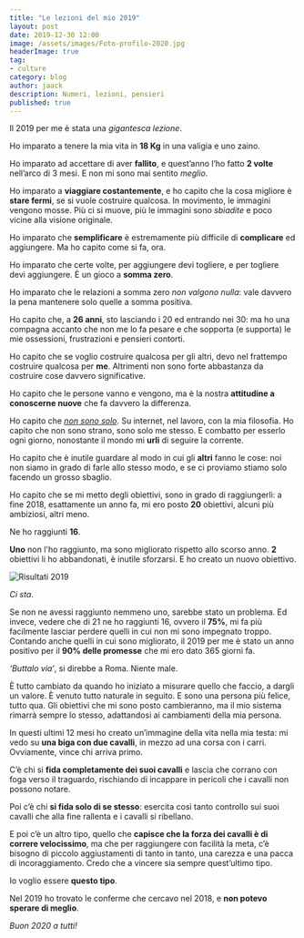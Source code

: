 ```yaml
---
title: "Le lezioni del mio 2019"
layout: post
date: 2019-12-30 12:00
image: /assets/images/Foto-profilo-2020.jpg
headerImage: true
tag:
- culture
category: blog
author: jaack
description: Numeri, lezioni, pensieri
published: true
---
```


Il 2019 per me è stata una *gigantesca lezione*.

Ho imparato a tenere la mia vita in **18 Kg** in una valigia e uno zaino.

Ho imparato ad accettare di aver **fallito**, e quest’anno l’ho fatto **2 volte** nell’arco di 3 mesi. E non mi sono mai sentito *meglio*.

Ho imparato a **viaggiare costantemente**, e ho capito che la cosa migliore è **stare fermi**, se si vuole costruire qualcosa. In movimento, le immagini vengono mosse. Più ci si muove, più le immagini sono *sbiadite* e poco vicine alla visione originale.

Ho imparato che **semplificare** è estremamente più difficile di **complicare** ed aggiungere. Ma ho capito come si fa, ora.

Ho imparato che certe volte, per aggiungere devi togliere, e per togliere devi aggiungere. È un gioco a **somma zero**.

Ho imparato che le relazioni a somma zero *non valgono nulla*: vale davvero la pena mantenere solo quelle a somma positiva.

Ho capito che, a **26 anni**, sto lasciando i 20 ed entrando nei 30: ma ho una compagna accanto che non me lo fa pesare e che sopporta (e supporta) le mie ossessioni, frustrazioni e pensieri contorti.

Ho capito che se voglio costruire qualcosa per gli altri, devo nel frattempo costruire qualcosa per **me**. Altrimenti non sono forte abbastanza da costruire cose davvero significative.

Ho capito che le persone vanno e vengono, ma è la nostra **attitudine a conoscerne nuove** che fa davvero la differenza.

Ho capito che [*non sono solo*](https://anchor.fm/jaack/episodes/6---La-Solidariet-Ai-Tempi-di-Facebook-e9rgnv/a-a17vhu9). Su internet, nel lavoro, con la mia filosofia. Ho capito che non sono strano, sono solo me stesso. E combatto per esserlo ogni giorno, nonostante il mondo mi **urli** di seguire la corrente.

Ho capito che è inutile guardare al modo in cui gli **altri** fanno le cose: noi non siamo in grado di farle allo stesso modo, e se ci proviamo stiamo solo facendo un grosso sbaglio.

Ho capito che se mi metto degli obiettivi, sono in grado di raggiungerli: a fine 2018, esattamente un anno fa, mi ero posto **20** obiettivi, alcuni più ambiziosi, altri meno.

Ne ho raggiunti **16**.

**Uno** non l'ho raggiunto, ma sono migliorato rispetto allo scorso anno. **2** obiettivi li ho abbandonati, è inutile sforzarsi. E ho creato un nuovo obiettivo.

<img class="image" src="{{base}}/assets/images/risultati-2019.png" alt="Risultati 2019">

*Ci sta*.

Se non ne avessi raggiunto nemmeno uno, sarebbe stato un problema. Ed invece, vedere che di 21 ne ho raggiunti 16, ovvero il **75%**, mi fa più facilmente lasciar perdere quelli in cui non mi sono impegnato troppo. Contando anche quelli in cui sono migliorato, il 2019 per me è stato un anno positivo per il **90% delle promesse** che mi ero dato 365 giorni fa.

*‘Buttalo via’*, si direbbe a Roma. Niente male.

È tutto cambiato da quando ho iniziato a misurare quello che faccio, a dargli un valore. È venuto tutto naturale in seguito.
E sono una persona più felice, tutto qua. Gli obiettivi che mi sono posto cambieranno, ma il mio sistema rimarrà sempre lo stesso, adattandosi ai cambiamenti della mia persona.

In questi ultimi 12 mesi ho creato un’immagine della vita nella mia testa: mi vedo su **una biga con due cavalli**, in mezzo ad una corsa con i carri. Ovviamente, vince chi arriva primo.

C’è chi si **fida completamente dei suoi cavalli** e lascia che corrano con foga verso il traguardo, rischiando di incappare in pericoli che i cavalli non possono notare.

Poi c’è chi **si fida solo di se stesso**: esercita così tanto controllo sui suoi cavalli che alla fine rallenta e i cavalli si ribellano.

E poi c’è un altro tipo, quello che **capisce che la forza dei cavalli è di correre velocissimo**, ma che per raggiungere con facilità la meta, c’è bisogno di piccolo aggiustamenti di tanto in tanto, una carezza e una pacca di incoraggiamento.
Credo che a vincere sia sempre quest’ultimo tipo.

Io voglio essere **questo tipo**.

Nel 2019 ho trovato le conferme che cercavo nel 2018, e **non potevo sperare di meglio**.

*Buon 2020 a tutti!*
